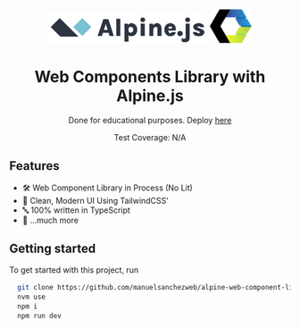 <div align="center">

<img src="./public/alpine.svg" width="285" />
<img src="./public/web-components.svg" width="75" />

# Web Components Library with Alpine.js

Done for educational purposes. Deploy [here](https://alpine-web-component-library.vercel.app/)

Test Coverage: <!--coverage-->N/A<!--/coverage-->

</div>

## Features

- 🛠️ Web Component Library in Process (No Lit)
- 🎨 Clean, Modern UI Using TailwindCSS'
- 🔤 100% written in TypeScript
- 🎁 ...much more

## Getting started

To get started with this project, run

```bash
  git clone https://github.com/manuelsanchezweb/alpine-web-component-library.git
  nvm use
  npm i
  npm run dev
```
